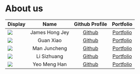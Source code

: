 # About us

| Display                                                                                                                                                                          |      Name      |                Github Profile                |                  Portfolio                   |
|----------------------------------------------------------------------------------------------------------------------------------------------------------------------------------|:--------------:|:--------------------------------------------:|:--------------------------------------------:|
| ![](https://www.comp.nus.edu.sg/~stevenha/images/sh7.jpg)                                                                                                                        | James Hong Jey | [Github](https://github.com/James-Hong-Jey)  | [Portfolio](../docs/team/james-hong-jey.md)  |
| ![](https://via.placeholder.com/100.png?text=Photo)                                                                                                                              |   Guan Xiao    |   [Github](https://github.com/StevenGX12)    |   [Portfolio](../docs/team/stevengx12.md)    |
| ![](https://avatars.githubusercontent.com/u/111041948?s=400&u=6619a8328eba45edbc88fe01cf54efeb1f986d11&v=4)                                                                      |  Man Juncheng  | [Github](https://github.com/spinoandraptos)  | [Portfolio](../docs/team/spinoandraptos.md)  |
| ![](https://media.licdn.com/dms/image/C4E03AQFU8Dh39HcpXA/profile-displayphoto-shrink_400_400/0/1622561971788?e=1704931200&v=beta&t=xgnSGF2qNJ2PSgIHtY1HIDvuYaVXQJQgSsGNMkKDIZQ) |  Li Sizhuang   | [Github](https://github.com/lisizhuang-0121) | [Portfolio](../docs/team/lisizhuang-0121.md) |
| ![](https://media.licdn.com/dms/image/D5603AQFX_LEhZds-qA/profile-displayphoto-shrink_400_400/0/1692369832580?e=1704931200&v=beta&t=ZTwQOyMZI2NFu1cA1WqxkhhIMDei89ls6TSmo3NhOpw)                                                                                                                              |  Yeo Meng Han  |   [Github](https://github.com/yeo-menghan)   |   [Portfolio](../docs/team/yeo-menghan.md)   |
